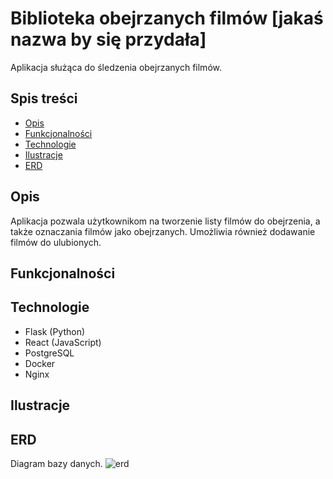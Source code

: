 # Biblioteka obejrzanych filmów [jakaś nazwa by się przydała]
Aplikacja służąca do śledzenia obejrzanych filmów.

## Spis treści

- [Opis](#Opis)
- [Funkcjonalności](#Funkcjonalności)
- [Technologie](#Technologie)
- [Ilustracje](#Ilustracje)
- [ERD](#ERD)

## Opis
Aplikacja pozwala użytkownikom na tworzenie listy filmów do obejrzenia, a także oznaczania filmów jako obejrzanych. Umożliwia również dodawanie filmów do ulubionych.

## Funkcjonalności

## Technologie

- Flask (Python)
- React (JavaScript)
- PostgreSQL
- Docker
- Nginx

## Ilustracje

## ERD
Diagram bazy danych.
![erd](https://github.com/user-attachments/assets/b2d73591-8dc6-4fe3-865a-af9d37bdc7a1)
